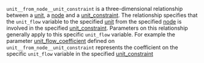 `unit__from_node__unit_constraint` is a three-dimensional relationship between a [unit](@ref), a [node](@ref) and a [unit_constraint](@ref). The relationship specifies that the `unit_flow` variable to the specified [unit](@ref) from the specified [node](@ref) is involved in the specified [unit_constraint](@ref). Parameters on this relationship generally apply to this specific `unit_flow` variable. For example the parameter [unit\_flow\_coefficient](@ref) defined on `unit__from_node__unit_constraint` represents the coefficient on the specific `unit_flow` variable in the specified [unit_constraint](@ref)

